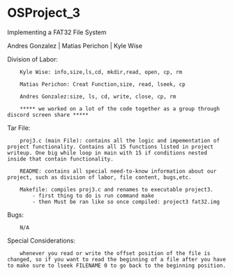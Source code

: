 # OSProject_3
 Implementing a FAT32 File System
 
 Andres Gonzalez | Matias Perichon | Kyle Wise 

Division of Labor: 

        Kyle Wise: info,size,ls,cd, mkdir,read, open, cp, rm 

        Matias Perichon: Creat Function,size, read, lseek, cp

        Andres Gonzalez:size, ls, cd, write, close, cp, rm
        
        ***** we worked on a lot of the code together as a group through discord screen share *****
        
Tar File:

        proj3.c (main File): contains all the logic and impementation of project functionality. Contains all 15 functions listed in project writeup. One big while loop in main with 15 if conditions nested inside that contain functionality.
        
        README: contains all special need-to-know information about our project, such as division of labor, file content, bugs,etc.
        
        Makefile: compiles proj3.c and renames to executable project3.
            - first thing to do is run command make
            - then Must be ran like so once compiled: project3 fat32.img

Bugs: 

        N/A
    
Special Considerations: 

        whenever you read or write the offset position of the file is changed, so if you want to read the beginning of a file after you have to make sure to lseek FILENAME 0 to go back to the beginning position.

